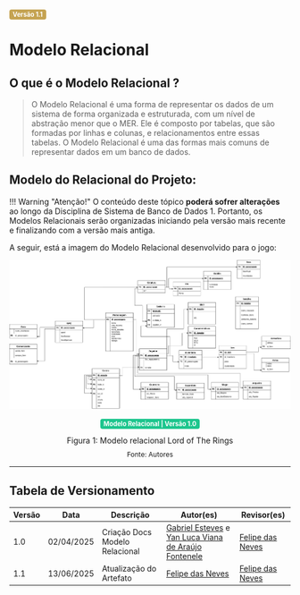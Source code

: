 <span style="background-color:#c5a352; color:white; font-size:0.8em; font-weight: bold; padding:2px 6px; border-radius:4px;">Versão 1.1</span>

# Modelo Relacional 

## O que é o Modelo  Relacional ?

> O Modelo Relacional é uma forma de representar os dados de um sistema de forma organizada e estruturada, com um nível de abstração menor que o MER. Ele é composto por tabelas, que são formadas por linhas e colunas, e relacionamentos entre essas tabelas. O Modelo Relacional é uma das formas mais comuns de representar dados em um banco de dados.

## Modelo do Relacional do Projeto:

!!! Warning "Atenção!"
    O conteúdo deste tópico **poderá sofrer alterações** ao longo da Disciplina de Sistema de Banco de Dados 1. Portanto, os Modelos Relacionais serão organizadas iniciando pela versão mais recente e finalizando com a versão mais antiga.

A seguir, está a imagem do Modelo Relacional desenvolvido para o jogo:

![Versão Atual](../../assets/modeloRelacional.png)


<center>
  <span style="background-color:#1ec68e; color:white; font-size:0.8em; font-weight: bold; padding:2px 6px; border-radius:4px;">Modelo Relacional | Versão 1.0</span>
</center>

<div style="text-align: center">
  <p>Figura 1: Modelo relacional Lord of The Rings</p>
  <p style="margin-top: -1%; font-size: 12px">Fonte: Autores</p>
</div>

---

## Tabela de Versionamento

| Versão | Data       | Descrição                                     | Autor(es)                                                             | Revisor(es)                                                          |
|--------|------------|-----------------------------------|-----------------------------------------------------------------------|----------------------------------------------------------------------|
|1.0  |02/04/2025     | Criação Docs Modelo Relacional | [Gabriel Esteves](https://github.com/GabrielMEsteves) e [Yan Luca Viana de Araújo Fontenele](https://github.com/yan-luca)| [Felipe das Neves](https://github.com/FelipeFreire-gf) |
|1.1  |13/06/2025     | Atualização do Artefato | [Felipe das Neves](https://github.com/FelipeFreire-gf) | [Felipe das Neves](https://github.com/FelipeFreire-gf) |

